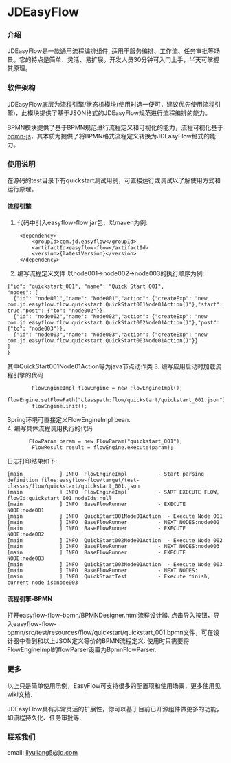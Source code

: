 # JDEasyFlow

### 介绍
JDEasyFlow是一款通用流程编排组件, 适用于服务编排、工作流、任务审批等场景。它的特点是简单、灵活、易扩展。开发人员30分钟可入门上手，半天可掌握其原理。

### 软件架构
JDEasyFlow底层为流程引擎/状态机模块(使用时选一便可，建议优先使用流程引擎)，此模块提供了基于JSON格式的JDEasyFlow规范进行流程编排的能力。

BPMN模块提供了基于BPMN规范进行流程定义和可视化的能力，流程可视化基于[bpmn-js](https://bpmn.io/)，其本质为提供了将BPMN格式流程定义转换为JDEasyFlow格式的能力。


### 使用说明

在源码的test目录下有quickstart测试用例，可直接运行或调试以了解使用方式和运行原理。

#### 流程引擎

1. 代码中引入easyflow-flow jar包，以maven为例:
```
    <dependency>
        <groupId>com.jd.easyflow</groupId>
        <artifactId>easyflow-flow</artifactId>
        <version>{latestVersion}</version>
    </dependency>
```
2. 编写流程定义文件
以node001->node002->node003的执行顺序为例:
```
{"id": "quickstart_001", "name": "Quick Start 001",
"nodes": [
  {"id": "node001","name": "Node001","action": {"createExp": "new com.jd.easyflow.flow.quickstart.QuickStart001Node01Action()"},"start": true,"post": {"to": "node002"}},
  {"id": "node002","name": "Node002","action": {"createExp": "new com.jd.easyflow.flow.quickstart.QuickStart002Node01Action()"},"post": {"to": "node003"}},
  {"id": "node003","name": "Node003","action": {"createExp": "new com.jd.easyflow.flow.quickstart.QuickStart003Node01Action()"}}
]
}
```
其中QuickStart001Node01Action等为java节点动作类
3. 编写应用启动时加载流程引擎的代码
```
        FlowEngineImpl flowEngine = new FlowEngineImpl();
        flowEngine.setFlowPath("classpath:flow/quickstart/quickstart_001.json");
        flowEngine.init();
```     
Spring环境可直接定义FlowEngineImpl bean.        
4. 编写具体流程调用执行的代码
```
       FlowParam param = new FlowParam("quickstart_001");
        FlowResult result = flowEngine.execute(param);
```
日志打印结果如下:
```
[main            ] INFO  FlowEngineImpl          - Start parsing definition files:easyflow-flow/target/test-classes/flow/quickstart/quickstart_001.json
[main            ] INFO  FlowEngineImpl          - SART EXECUTE FLOW, flowId:quickstart_001 nodeIds:null
[main            ] INFO  BaseFlowRunner          - EXECUTE NODE:node001
[main            ] INFO  QuickStart001Node01Action  - Execute Node 001
[main            ] INFO  BaseFlowRunner          - NEXT NODES:node002
[main            ] INFO  BaseFlowRunner          - EXECUTE NODE:node002
[main            ] INFO  QuickStart002Node01Action  - Execute Node 002
[main            ] INFO  BaseFlowRunner          - NEXT NODES:node003
[main            ] INFO  BaseFlowRunner          - EXECUTE NODE:node003
[main            ] INFO  QuickStart003Node01Action  - Execute Node 003
[main            ] INFO  BaseFlowRunner          - NEXT NODES:
[main            ] INFO  QuickStartTest          - Execute finish, current node is:node003           
```
#### 流程引擎-BPMN
打开easyflow-flow-bpmn/BPMNDesigner.html流程设计器. 点击导入按钮，导入easyflow-flow-bpmn/src/test/resources/flow/quickstart/quickstart_001.bpmn文件，可在设计器中看到和以上JSON定义等价的BPMN流程定义.
使用时只需要将FlowEngineImpl的flowParser设置为BpmnFlowParser.

### 更多
以上只是简单使用示例，EasyFlow可支持很多的配置项和使用场景，更多使用见wiki文档.

JDEasyFlow具有非常灵活的扩展性，你可以基于目前已开源组件做更多的功能，如流程持久化、任务审批等. 

### 联系我们
email: liyuliang5@jd.com